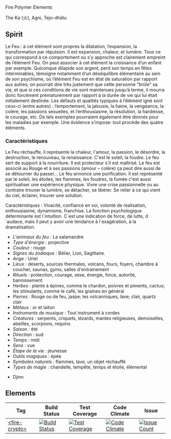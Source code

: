 # </fire-elements>
Fire Polymer Elements

The Ka (火), Agni, Tejo-dhātu 

## Spirit
Le Feu : à cet élément sont propres la dilatation, l’expansion, la transformation par répulsion. Il est expansion, chaleur, et lumière. Tous ce qui correspond à ce comportement ou s’y approche est clairement empreint de l’élément Feu. On peut associer à cet élément la croissance d’un enfant par exemple. Quiconque dilapide son argent, perd son temps en fêtes interminables, témoigne notamment d’un déséquilibre élémentaire au sein de son psychisme, où l’élément Feu est en état de saturation par rapport aux autres; on pourrait dire très justement que cette personne “brûle” sa vie, et que si ces conditions de vie sont maintenues jusqu’à terme, il mourra donc forcément prématurément par rapport à la durée de vie qui lui était initialement destinée. Les défauts et qualités typiques à l’élément igné sont ceux-ci (entre autres) : l’emportement, la jalousie, la haine, la vengeance, la colère, les passions sexuelles, et l’enthousiasme, la résolution, la hardiesse, le courage, etc. De tels exemples pourraient également être donnés pour les maladies par exemple. Une évidence s’impose: tout procède des quatre éléments.

### Caractéristiques
Le Feu réchauffe, il représente la chaleur, l'amour, la passion, le désordre, la destruction, le renouveau, la renaissance. C'est le soleil, la foudre. Le feu sert de support à la nourriture. Il est protecteur s'il est maîtrisé. Le feu est associé au Rouge et à ses passions (amour – colère) ça peut dire aussi de se détourner du passer...
Le feu annonce une purification. Il est représenté par le soleil, les étoiles, les flammes, les foudres, la fumée c'est aussi spiritualiser une expérience physique. Vivre une crise passionnelle ou au contraire trouver la lumière, se détacher, se libérer. Se relier à ce qui vient du ciel, éclairer, trouver une solution.

Caractéristiques : Vivacité, confiance en soi, volonté de réalisation, enthousiasme, dynamisme, franchise. La fonction psychologique déterminante est l´intuition. C´est une indication de force, de lutte, d´audace, mais il peut y avoir une tendance à l´exagération, à la dramatisation.

* *L'animaux du feu :* La salamandre 
* *Type d'énergie :* projective
* *Couleur :* rouge
* *Signes du zodiaque :* Bélier, Lion, Sagittaire.
* *Ange :* Uriel
* *Lieux :* déserts, sources thermales, volcans, fours, foyers, chambre à coucher, saunas, gyms, salles d'entrainement
* *Rituels :* protection, courage, sexe, énergie, force, autorité, bannissement
* *Herbes :* plante à épines, comme le chardon, poivres et piments, cactus; les stimulants, comme le café, les graines en général
* *Pierres :* Rouge ou de feu, jaspe; les volcanniques, lave; clair, quartz clair
* *Métaux :* or et laiton
* *Instruments de musique :* Tout instrument à cordes
* *Créatures :* serpents, criquets, lézards, mantes religieuses, demoiselles, abeilles, scorpions, requins
* *Saison :* été
* *Direction :* sud
* *Temps :* midi
* *Sens :* vue
* *Étape de la vie :* jeunesse
* *Outils magiques :* épée
* *Symboles naturels :* flammes, lave, un objet réchauffé
* *Types de magie :* chandelle, tempête, temps et étoile, élémental
- Djinn


## Elements

| Tag | Build Status | Test Coverage | Code Climate | Issue |
| --- | ------------ | ------------ | ------------- | ----- |
| [\<fire-crypto\>](https://github.com/FiveElements/fire-crypto) | [![Build Status](https://travis-ci.org/FiveElements/fire-crypto.svg?branch=master)](https://travis-ci.org/FiveElements/fire-crypto) | [![Test Coverage](https://codeclimate.com/github/FiveElements/fire-crypto/badges/coverage.svg)](https://codeclimate.com/github/FiveElements/fire-crypto/coverage) | [![Code Climate](https://codeclimate.com/github/FiveElements/fire-crypto/badges/gpa.svg)](https://codeclimate.com/github/FiveElements/fire-crypto)  | [![Issue Count](https://codeclimate.com/github/FiveElements/fire-crypto/badges/issue_count.svg)](https://codeclimate.com/github/FiveElements/fire-crypto) |

